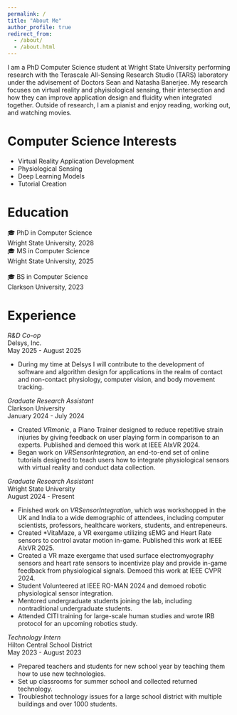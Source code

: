 ```yaml
---
permalink: /
title: "About Me"
author_profile: true
redirect_from: 
  - /about/
  - /about.html
---
```


I am a PhD Computer Science student at Wright State University performing research with the Terascale All-Sensing Research Studio (TARS) laboratory under the advisement of Doctors Sean and Natasha Banerjee. My research focuses on virtual reality and phyisiological sensing, their intersection and how they can improve application design and fluidity when integrated together. Outside of research, I am a pianist and enjoy reading, working out, and watching movies. 

Computer Science Interests
============================
- Virtual Reality Application Development
- Physiological Sensing
- Deep Learning Models
- Tutorial Creation

Education
==========
🎓 PhD in Computer Science<br />
    Wright State University, 2028<br />
🎓 MS in Computer Science<br />
    Wright State University, 2025<br />    
🎓 BS in Computer Science<br />
    Clarkson University, 2023

Experience
============
*R&D Co-op* <br />
Delsys, Inc. <br/>
May 2025 - August 2025 <br/>
* During my time at Delsys I will contribute to the development of software and
algorithm design for applications in the realm of contact and non-contact physiology,
computer vision, and body movement tracking.

*Graduate Research Assistant* <br />
Clarkson University <br />
January 2024 - July 2024 <br />
* Created *VRmonic*, a Piano Trainer designed to reduce repetitive strain injuries by giving feedback on user playing form in comparison to an experts. Published and demoed this work at IEEE AIxVR 2024.
* Began work on *VRSensorIntegration*, an end-to-end set of online tutorials designed to teach users how to integrate physiological sensors with virtual reality and conduct data collection.

*Graduate Research Assistant* <br />
Wright State University <br />
August 2024 - Present <br />
* Finished work on *VRSensorIntegration*, which was workshopped in the UK and India to a wide demographic of attendees, including computer scientists, professors, healthcare workers, students, and entrepeneurs.
* Created *VitaMaze, a VR exergame utilizing sEMG and Heart Rate sensors to control avatar motion in-game. Published this work at IEEE AIxVR 2025.
* Created a VR maze exergame that used surface electromyography sensors and heart rate sensors to incentivize play and provide in-game feedback from physiological signals. Demoed this work at IEEE CVPR 2024.
* Student Volunteered at IEEE RO-MAN 2024 and demoed robotic physiological sensor integration.
* Mentored undergraduate students joining the lab, including nontraditional undergraduate students.
* Attended CITI training for large-scale human studies and wrote IRB protocol for an upcoming robotics study.

*Technology Intern* <br />
Hilton Central School District <br />
May 2023 - August 2023 <br />
* Prepared teachers and students for new school year by teaching them how to use new technologies.
* Set up classrooms for summer school and collected returned technology.
* Troubleshot technology issues for a large school district with multiple buildings and over 1000 students.




